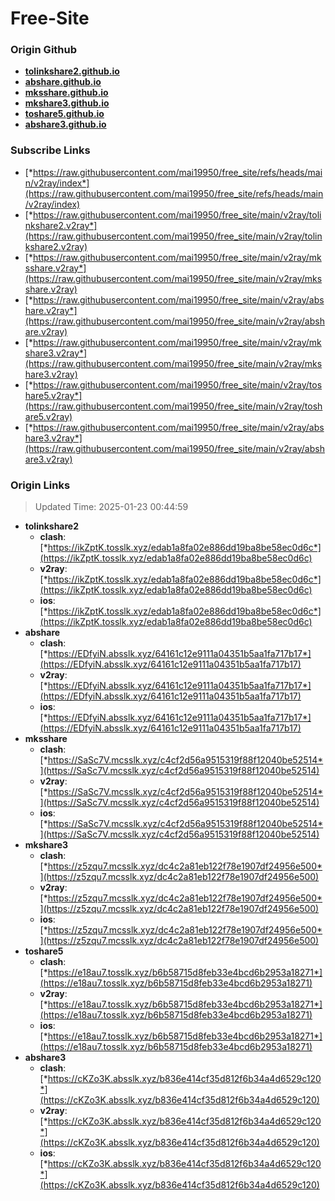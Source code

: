 # Free-Site

### Origin Github

- [**tolinkshare2.github.io**](https://github.com/tolinkshare2/tolinkshare2.github.io)
- [**abshare.github.io**](https://github.com/abshare/abshare.github.io)
- [**mksshare.github.io**](https://github.com/mksshare/mksshare.github.io)
- [**mkshare3.github.io**](https://github.com/mkshare3/mkshare3.github.io)
- [**toshare5.github.io**](https://github.com/toshare5/toshare5.github.io)
- [**abshare3.github.io**](https://github.com/abshare3/abshare3.github.io)

### Subscribe Links

- [*https://raw.githubusercontent.com/mai19950/free_site/refs/heads/main/v2ray/index*](https://raw.githubusercontent.com/mai19950/free_site/refs/heads/main/v2ray/index)
- [*https://raw.githubusercontent.com/mai19950/free_site/main/v2ray/tolinkshare2.v2ray*](https://raw.githubusercontent.com/mai19950/free_site/main/v2ray/tolinkshare2.v2ray)
- [*https://raw.githubusercontent.com/mai19950/free_site/main/v2ray/mksshare.v2ray*](https://raw.githubusercontent.com/mai19950/free_site/main/v2ray/mksshare.v2ray)
- [*https://raw.githubusercontent.com/mai19950/free_site/main/v2ray/abshare.v2ray*](https://raw.githubusercontent.com/mai19950/free_site/main/v2ray/abshare.v2ray)
- [*https://raw.githubusercontent.com/mai19950/free_site/main/v2ray/mkshare3.v2ray*](https://raw.githubusercontent.com/mai19950/free_site/main/v2ray/mkshare3.v2ray)
- [*https://raw.githubusercontent.com/mai19950/free_site/main/v2ray/toshare5.v2ray*](https://raw.githubusercontent.com/mai19950/free_site/main/v2ray/toshare5.v2ray)
- [*https://raw.githubusercontent.com/mai19950/free_site/main/v2ray/abshare3.v2ray*](https://raw.githubusercontent.com/mai19950/free_site/main/v2ray/abshare3.v2ray)

### Origin Links

> Updated Time: 2025-01-23 00:44:59

- **tolinkshare2**
  - **clash**: [*https://ikZptK.tosslk.xyz/edab1a8fa02e886dd19ba8be58ec0d6c*](https://ikZptK.tosslk.xyz/edab1a8fa02e886dd19ba8be58ec0d6c)
  - **v2ray**: [*https://ikZptK.tosslk.xyz/edab1a8fa02e886dd19ba8be58ec0d6c*](https://ikZptK.tosslk.xyz/edab1a8fa02e886dd19ba8be58ec0d6c)
  - **ios**: [*https://ikZptK.tosslk.xyz/edab1a8fa02e886dd19ba8be58ec0d6c*](https://ikZptK.tosslk.xyz/edab1a8fa02e886dd19ba8be58ec0d6c)
- **abshare**
  - **clash**: [*https://EDfyiN.absslk.xyz/64161c12e9111a04351b5aa1fa717b17*](https://EDfyiN.absslk.xyz/64161c12e9111a04351b5aa1fa717b17)
  - **v2ray**: [*https://EDfyiN.absslk.xyz/64161c12e9111a04351b5aa1fa717b17*](https://EDfyiN.absslk.xyz/64161c12e9111a04351b5aa1fa717b17)
  - **ios**: [*https://EDfyiN.absslk.xyz/64161c12e9111a04351b5aa1fa717b17*](https://EDfyiN.absslk.xyz/64161c12e9111a04351b5aa1fa717b17)
- **mksshare**
  - **clash**: [*https://SaSc7V.mcsslk.xyz/c4cf2d56a9515319f88f12040be52514*](https://SaSc7V.mcsslk.xyz/c4cf2d56a9515319f88f12040be52514)
  - **v2ray**: [*https://SaSc7V.mcsslk.xyz/c4cf2d56a9515319f88f12040be52514*](https://SaSc7V.mcsslk.xyz/c4cf2d56a9515319f88f12040be52514)
  - **ios**: [*https://SaSc7V.mcsslk.xyz/c4cf2d56a9515319f88f12040be52514*](https://SaSc7V.mcsslk.xyz/c4cf2d56a9515319f88f12040be52514)
- **mkshare3**
  - **clash**: [*https://z5zqu7.mcsslk.xyz/dc4c2a81eb122f78e1907df24956e500*](https://z5zqu7.mcsslk.xyz/dc4c2a81eb122f78e1907df24956e500)
  - **v2ray**: [*https://z5zqu7.mcsslk.xyz/dc4c2a81eb122f78e1907df24956e500*](https://z5zqu7.mcsslk.xyz/dc4c2a81eb122f78e1907df24956e500)
  - **ios**: [*https://z5zqu7.mcsslk.xyz/dc4c2a81eb122f78e1907df24956e500*](https://z5zqu7.mcsslk.xyz/dc4c2a81eb122f78e1907df24956e500)
- **toshare5**
  - **clash**: [*https://e18au7.tosslk.xyz/b6b58715d8feb33e4bcd6b2953a18271*](https://e18au7.tosslk.xyz/b6b58715d8feb33e4bcd6b2953a18271)
  - **v2ray**: [*https://e18au7.tosslk.xyz/b6b58715d8feb33e4bcd6b2953a18271*](https://e18au7.tosslk.xyz/b6b58715d8feb33e4bcd6b2953a18271)
  - **ios**: [*https://e18au7.tosslk.xyz/b6b58715d8feb33e4bcd6b2953a18271*](https://e18au7.tosslk.xyz/b6b58715d8feb33e4bcd6b2953a18271)
- **abshare3**
  - **clash**: [*https://cKZo3K.absslk.xyz/b836e414cf35d812f6b34a4d6529c120*](https://cKZo3K.absslk.xyz/b836e414cf35d812f6b34a4d6529c120)
  - **v2ray**: [*https://cKZo3K.absslk.xyz/b836e414cf35d812f6b34a4d6529c120*](https://cKZo3K.absslk.xyz/b836e414cf35d812f6b34a4d6529c120)
  - **ios**: [*https://cKZo3K.absslk.xyz/b836e414cf35d812f6b34a4d6529c120*](https://cKZo3K.absslk.xyz/b836e414cf35d812f6b34a4d6529c120)
